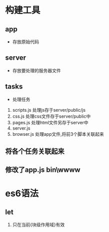 # 构建工具
## app
- 存放原始代码

## server
- 存放要处理的服务器文件

## tasks
- 处理任务
1. scripts.js 处理js存于server/public/js
2. css.js  处理css文件存于server/public中
3. pages.js 处理html文件另存于server中
4. server.js
5. browser.js 处理app文件,将前3个脚本关联起来

## 将各个任务关联起来

## 修改了app.js bin\wwww

# es6语法
## let
1. 只在当前{块级作用域}有效